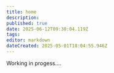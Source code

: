 ```yaml
---
title: home
description: 
published: true
date: 2025-06-12T09:30:04.119Z
tags: 
editor: markdown
dateCreated: 2025-05-01T18:04:55.946Z
---
```


Working in progess....